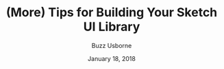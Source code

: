 ---
date: January 18, 2018
title: (More) Tips for Building Your Sketch UI Library
author: Buzz Usborne
link: https://medium.com/help-scout/more-tips-for-building-your-sketch-ui-library-975a44416f59
description: For those of you deep in the trenches, I wanted to share a couple of things that have made my life immeasurably easier when creating and maintaining our shared components with Sketch.
tags:
- sketch

# ================================
# ARTICLE TAGS AVAILABLE
# ================================
# - animation
# - code
# - contribution
# - design-tokens
# - leadership
# - patterns
# - process
# - sketch
# ================================
---
